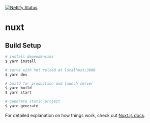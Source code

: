 [![Netlify Status](https://api.netlify.com/api/v1/badges/1282059b-d7fc-4108-ba8c-8f00f178f7f8/deploy-status)](https://app.netlify.com/sites/perf-test-nuxt/deploys)

# nuxt

## Build Setup

```bash
# install dependencies
$ yarn install

# serve with hot reload at localhost:3000
$ yarn dev

# build for production and launch server
$ yarn build
$ yarn start

# generate static project
$ yarn generate
```

For detailed explanation on how things work, check out [Nuxt.js docs](https://nuxtjs.org).
